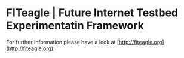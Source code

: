 FITeagle | Future Internet Testbed Experimentatin Framework
===========================================================

For further information please have a look at [http://fiteagle.org](http://fiteagle.org).